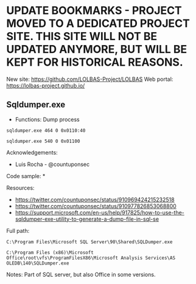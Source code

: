 # UPDATE BOOKMARKS - PROJECT MOVED TO A DEDICATED PROJECT SITE. THIS SITE WILL NOT BE UPDATED ANYMORE, BUT WILL BE KEPT FOR HISTORICAL REASONS.
New site: https://github.com/LOLBAS-Project/LOLBAS
Web portal: https://lolbas-project.github.io/ 
## Sqldumper.exe

* Functions: Dump process

```
sqldumper.exe 464 0 0x0110:40    

sqldumper.exe 540 0 0x01100    
```

Acknowledgements:
* Luis Rocha - @countuponsec

Code sample:
*

Resources:
* https://twitter.com/countuponsec/status/910969424215232518
* https://twitter.com/countuponsec/status/910977826853068800
* https://support.microsoft.com/en-us/help/917825/how-to-use-the-sqldumper-exe-utility-to-generate-a-dump-file-in-sql-se

Full path:
```
C:\Program Files\Microsoft SQL Server\90\Shared\SQLDumper.exe   

C:\Program Files (x86)\Microsoft Office\root\vfs\ProgramFilesX86\Microsoft Analysis Services\AS OLEDB\140\SQLDumper.exe   
```

Notes:
Part of SQL server, but also Office in some versions.


 
